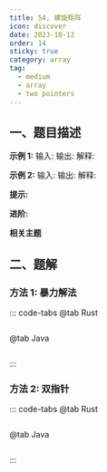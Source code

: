 ```yaml
---
title: 54, 螺旋矩阵
icon: discover
date: 2023-10-12
order: 14
sticky: true
category: array
tag: 
  - medium
  - array
  - two pointers
---
```


## 一、题目描述


**示例 1:**
输入:
输出:
解释:

**示例 2:**
输入:
输出:
解释:

**提示:**

**进阶:**

**相关主题**


## 二、题解
### 方法 1: 暴力解法
::: code-tabs
@tab Rust
```rust
```

@tab Java
```java
```
:::

### 方法 2: 双指针
::: code-tabs
@tab Rust
```rust
```

@tab Java
```java
```
:::